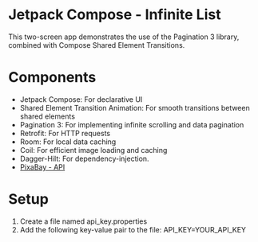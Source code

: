 # Jetpack Compose - Infinite List 
This two-screen app demonstrates the use of the Pagination 3 library, combined with Compose Shared Element Transitions.

# Components
- Jetpack Compose: For declarative UI
- Shared Element Transition Animation: For smooth transitions between shared elements
- Pagination 3: For implementing infinite scrolling and data pagination
- Retrofit: For HTTP requests
- Room: For local data caching
- Coil: For efficient image loading and caching
- Dagger-Hilt: For dependency-injection.
- [PixaBay - API](https://pixabay.com/api/docs/)

# Setup
1. Create a file named api_key.properties
2. Add the following key-value pair to the file:
API_KEY=YOUR_API_KEY
